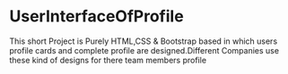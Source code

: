 # UserInterfaceOfProfile
This short Project is Purely HTML,CSS &amp; Bootstrap based in which users profile cards and complete profile are designed.Different Companies use these kind of designs for there team members profile
